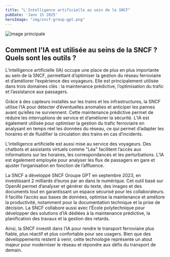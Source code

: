 ```yaml
---
title: "L'Intelligence artificielle au sein de le SNCF"
pubDate: 'Janv 15 2025'
heroImage: "img/sncf-group-gpt.png"
---
```


![image principale](/img/ia_sncf.png)

## Comment l'IA est utilisée au seins de la SNCF ? Quels sont les outils ?

L’intelligence artificielle (IA) occupe une place de plus en plus importante au sein de la SNCF, permettant d’optimiser la gestion du réseau ferroviaire et d’améliorer l’expérience des voyageurs. Elle est principalement utilisée dans trois domaines clés : la maintenance prédictive, l’optimisation du trafic et l’assistance aux passagers.

Grâce à des capteurs installés sur les trains et les infrastructures, la SNCF utilise l’IA pour détecter d’éventuelles anomalies et anticiper les pannes avant qu’elles ne surviennent. Cette maintenance prédictive permet de réduire les interruptions de service et d’améliorer la sécurité. L’IA est également utilisée pour optimiser la gestion du trafic ferroviaire en analysant en temps réel les données du réseau, ce qui permet d’adapter les horaires et de fluidifier la circulation des trains en cas d’incidents.

L’intelligence artificielle est aussi mise au service des voyageurs. Des chatbots et assistants virtuels comme "Léa" facilitent l’accès aux informations sur les horaires, les correspondances et les perturbations. L’IA est également employée pour analyser les flux de passagers en gare et ajuster l’organisation en fonction de l’affluence.

La SNCF a développé SNCF Groupe GPT en septembre 2023, en investissant 2 milliards d’euros par an dans le numérique. Cet outil basé sur OpenAI permet d’analyser et générer du texte, des images et des documents tout en garantissant un espace sécurisé pour les collaborateurs. Il facilite l’accès aux bases de données, optimise la maintenance et améliore la productivité, notamment pour la documentation technique et la prise de décision. La SNCF collabore aussi avec l’École polytechnique pour développer des solutions d’IA dédiées à la maintenance prédictive, la planification des travaux et la gestion des retards.

Ainsi, la SNCF investit dans l’IA pour rendre le transport ferroviaire plus fiable, plus réactif et plus confortable pour ses usagers. Bien que des développements restent à venir, cette technologie représente un atout majeur pour moderniser le réseau et répondre aux défis du transport de demain.